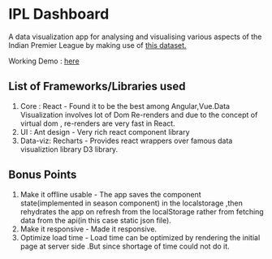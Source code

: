 # IPL Dashboard

A data visualization app for analysing and visualising various aspects of the Indian Premier League by making use of [this dataset.](https://www.kaggle.com/harsha547/indian-premier-league-csv-dataset)

Working Demo : [here](https://ipl-data-viz.herokuapp.com/)

## List of Frameworks/Libraries used

1.  Core : React - Found it to be the best among Angular,Vue.Data Visualization involves lot of Dom Re-renders and due to the concept of virtual dom , re-renders are very fast in React.
2.  UI : Ant design - Very rich react component library
3.  Data-viz: Recharts - Provides react wrappers over famous data visualiztion library D3 library.

## Bonus Points

1.  Make it offline usable - The app saves the component state(implemented in season component) in the localstorage ,then rehydrates the app on refresh from the localStorage rather from fetching data from the api(in this case static json file).
2.  Make it responsive - Made it responsive.
3.  Optimize load time - Load time can be optimized by rendering the initial page at server side .But since shortage of time could not do it.
